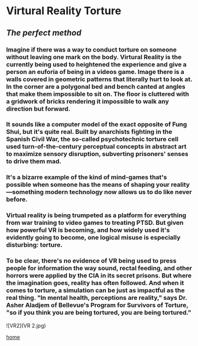 # **Virtural Reality Torture** 
## *The perfect method* 

### Imagine if there was a way to conduct torture on someone without leaving one mark on the body. Virtural Reality is the currently being used to heightened the experience and give a person an euforia of being in a videos game. Image there is a walls covered in geometric patterns that literally hurt to look at. In the corner are a polygonal bed and bench canted at angles that make them impossible to sit on. The floor is cluttered with a gridwork of bricks rendering it impossible to walk any direction but forward.

### It sounds like a computer model of the exact opposite of Fung Shui, but it's quite real. Built by anarchists fighting in the Spanish Civil War, the so-called psychotechnic torture cell used turn-of-the-century perceptual concepts in abstract art to maximize sensory disruption, subverting prisoners' senses to drive them mad.

### It's a bizarre example of the kind of mind-games that's possible when someone has the means of shaping your reality—something modern technology now allows us to do like never before.

### Virtual reality is being trumpeted as a platform for everything from war training to video games to treating PTSD. But given how powerful VR is becoming, and how widely used it's evidently going to become, one logical misuse is especially disturbing: torture.

### To be clear, there's no evidence of VR being used to press people for information the way sound, rectal feeding, and other horrors were applied by the CIA in its secret prisons. But where the imagination goes, reality has often followed. And when it comes to torture, a simulation can be just as impactful as the real thing. "In mental health, perceptions are reality," says Dr. Asher Aladjem of Bellevue's Program for Survivors of Torture, "so if you think you are being tortured, you are being tortured."

![VR2](VR 2.jpg)

[home](https://GonzoBFMC.github.io)
